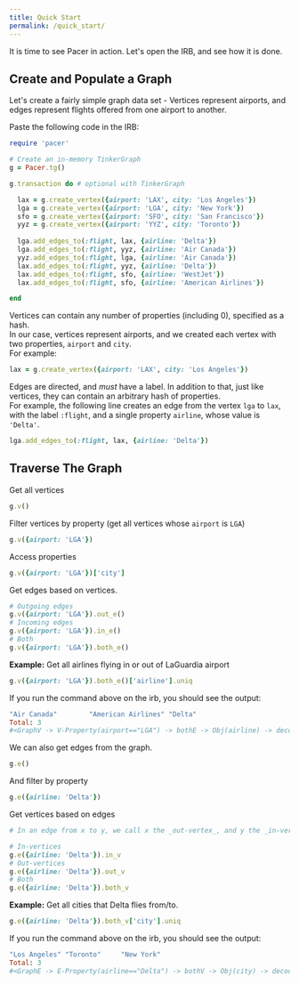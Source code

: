 ```yaml
---
title: Quick Start
permalink: /quick_start/
---
```


It is time to see Pacer in action. Let's open the IRB, and see how it is done. 

## Create and Populate a Graph


Let's create a fairly simple graph data set - Vertices represent airports, 
and edges represent flights offered from one airport to another.

Paste the following code in the IRB:

```ruby
require 'pacer'

# Create an in-memory TinkerGraph
g = Pacer.tg()

g.transaction do # optional with TinkerGraph

  lax = g.create_vertex({airport: 'LAX', city: 'Los Angeles'})
  lga = g.create_vertex({airport: 'LGA', city: 'New York'})
  sfo = g.create_vertex({airport: 'SFO', city: 'San Francisco'})
  yyz = g.create_vertex({airport: 'YYZ', city: 'Toronto'})
  
  lga.add_edges_to(:flight, lax, {airline: 'Delta'})
  lga.add_edges_to(:flight, yyz, {airline: 'Air Canada'})
  yyz.add_edges_to(:flight, lga, {airline: 'Air Canada'})
  lax.add_edges_to(:flight, yyz, {airline: 'Delta'})
  lax.add_edges_to(:flight, sfo, {airline: 'WestJet'})
  lax.add_edges_to(:flight, sfo, {airline: 'American Airlines'})

end
```


Vertices can contain any number of properties (including 0), specified as a hash.   
In our case, vertices represent airports, and we created each vertex with two properties, `airport` and `city`.    
For example:

```ruby
lax = g.create_vertex({airport: 'LAX', city: 'Los Angeles'})
```



Edges are directed, and _must_ have a label. 
In addition to that, just like vertices, they can contain an arbitrary hash of properties.     
For example, the following line creates an edge from the vertex `lga` to `lax`, with the label `:flight`, and a single property `airline`, whose value is `'Delta'`.

```ruby
lga.add_edges_to(:flight, lax, {airline: 'Delta'})
```

## Traverse The Graph

Get all vertices

```ruby
g.v()
```

Filter vertices by property (get all vertices whose `airport` is `LGA`)

```ruby
g.v({airport: 'LGA'})
```

Access properties

```ruby
g.v({airport: 'LGA'})['city']
```

Get edges based on vertices.

```ruby
# Outgoing edges
g.v({airport: 'LGA'}).out_e()
# Incoming edges
g.v({airport: 'LGA'}).in_e()
# Both
g.v({airport: 'LGA'}).both_e()
```

__Example:__ Get all airlines flying in or out of LaGuardia airport

```ruby
g.v({airport: 'LGA'}).both_e()['airline'].uniq
```

If you run the command above on the irb, you should see the output:

```ruby
"Air Canada"        "American Airlines" "Delta"            
Total: 3
#<GraphV -> V-Property(airport=="LGA") -> bothE -> Obj(airline) -> decode -> uniq>
```

We can also get edges from the graph.

```ruby
g.e()
```

And filter by property

```ruby
g.e({airline: 'Delta'})
```

Get vertices based on edges

```ruby
# In an edge from x to y, we call x the _out-vertex_, and y the _in-vertex_.

# In-vertices
g.e({airline: 'Delta'}).in_v
# Out-vertices
g.e({airline: 'Delta'}).out_v
# Both
g.e({airline: 'Delta'}).both_v
```

__Example:__ Get all cities that Delta flies from/to.

```ruby
g.e({airline: 'Delta'}).both_v['city'].uniq
```

If you run the command above on the irb, you should see the output:

```ruby
"Los Angeles" "Toronto"     "New York"   
Total: 3
#<GraphE -> E-Property(airline=="Delta") -> bothV -> Obj(city) -> decode -> uniq>
```
